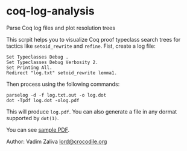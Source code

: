 # coq-log-analysis

Parse Coq log files and plot resolution trees

This scrpit helps you to visualize Coq proof typeclass search trees
for tactics like `setoid_rewrite` and `refine`. Fist, create a log
file:

    Set Typeclasses Debug .
    Set Typeclasses Debug Verbosity 2.
    Set Printing All.
    Redirect "log.txt" setoid_rewrite lemma1.

Then process using the following commands:

    parselog -d -f log.txt.out -o log.dot
    dot -Tpdf log.dot -olog.pdf

This will produce `log.pdf`. You can also generate a file in any
dormat supported by `dot(1)`.

You can see [sample PDF](samples/samplepdf.pdf).

Author: Vadim Zaliva lord@crocodile.org
